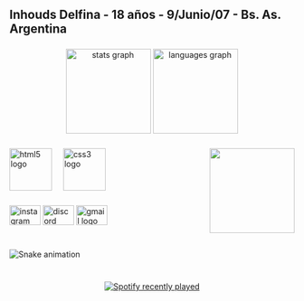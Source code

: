 <h2 align="left">Inhouds Delfina - 18 años - 9/Junio/07 - Bs. As. Argentina </h2>

###

<div align="center">
  <img src="https://github-readme-stats.vercel.app/api?username=Inhouds-Delfina&hide_title=false&hide_rank=false&show_icons=true&include_all_commits=true&count_private=true&disable_animations=false&theme=dracula&locale=en&hide_border=false" height="150" alt="stats graph"  />
  <img src="https://github-readme-stats.vercel.app/api/top-langs?username=Inhouds-Delfina&locale=en&hide_title=false&layout=compact&card_width=320&langs_count=5&theme=dracula&hide_border=false" height="150" alt="languages graph"  />
</div>

###

<img align="right" height="150" src="https://avatars.githubusercontent.com/u/171520729?v=4"  />

###

<div align="left">
  <img src="https://cdn.jsdelivr.net/gh/devicons/devicon/icons/html5/html5-original.svg" height="75" alt="html5 logo"  />
  <img width="12" />
  <img src="https://cdn.jsdelivr.net/gh/devicons/devicon/icons/css3/css3-original.svg" height="75" alt="css3 logo"  />
</div>

###

<div align="left">
  <img src="https://raw.githubusercontent.com/maurodesouza/profile-readme-generator/master/src/assets/icons/social/instagram/default.svg" width="55" height="35" alt="instagram logo"  />
  <img src="https://raw.githubusercontent.com/maurodesouza/profile-readme-generator/master/src/assets/icons/social/discord/default.svg" width="55" height="35" alt="discord logo"  />
  <img src="https://raw.githubusercontent.com/maurodesouza/profile-readme-generator/master/src/assets/icons/social/gmail/default.svg" width="55" height="35" alt="gmail logo"  />
</div>

###

<br clear="both">

<img src="https://raw.githubusercontent.com/Inhouds-Delfina/Inhouds-Delfina/output/snake.svg" alt="Snake animation" />

###

<br clear="both">

<div align="center">
  <a href="https://open.spotify.com/user/Delph Inhøuds">
    <img src="https://spotify-recently-played-readme.vercel.app/api?user=Delph%20Inh%C3%B8uds&count=5" alt="Spotify recently played">
  </a>
</div>

###
